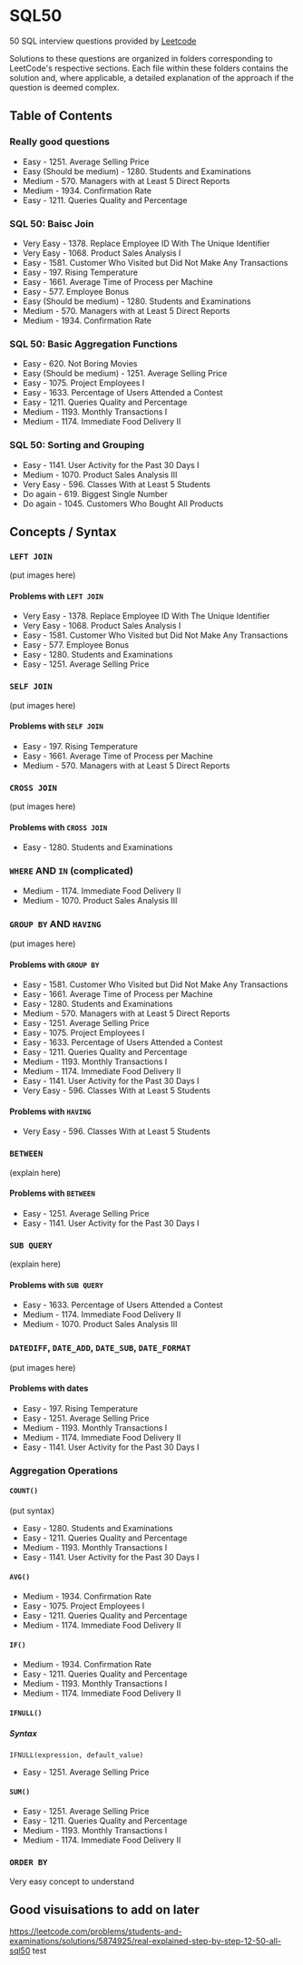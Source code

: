 # SQL50
50 SQL interview questions provided by [Leetcode](https://leetcode.com/)

Solutions to these questions are organized in folders corresponding to LeetCode's respective sections. Each file within these folders contains the solution and, where applicable, a detailed explanation of the approach if the question is deemed complex.

## Table of Contents
### Really good questions
* Easy - 1251. Average Selling Price
* Easy (Should be medium) - 1280. Students and Examinations
* Medium - 570. Managers with at Least 5 Direct Reports
* Medium - 1934. Confirmation Rate
* Easy - 1211. Queries Quality and Percentage

### SQL 50: Baisc Join
* Very Easy - 1378. Replace Employee ID With The Unique Identifier
* Very Easy - 1068. Product Sales Analysis I
* Easy - 1581. Customer Who Visited but Did Not Make Any Transactions
* Easy - 197. Rising Temperature
* Easy - 1661. Average Time of Process per Machine
* Easy - 577. Employee Bonus
* Easy (Should be medium) - 1280. Students and Examinations
* Medium - 570. Managers with at Least 5 Direct Reports
* Medium - 1934. Confirmation Rate

### SQL 50: Basic Aggregation Functions
* Easy - 620. Not Boring Movies
* Easy (Should be medium) - 1251. Average Selling Price
* Easy - 1075. Project Employees I
* Easy - 1633. Percentage of Users Attended a Contest
* Easy - 1211. Queries Quality and Percentage
* Medium - 1193. Monthly Transactions I
* Medium - 1174. Immediate Food Delivery II

### SQL 50: Sorting and Grouping
* Easy - 1141. User Activity for the Past 30 Days I
* Medium - 1070. Product Sales Analysis III
* Very Easy - 596. Classes With at Least 5 Students
* Do again - 619. Biggest Single Number
* Do again - 1045. Customers Who Bought All Products


## Concepts / Syntax
### `LEFT JOIN`
(put images here)
#### Problems with `LEFT JOIN`
* Very Easy - 1378. Replace Employee ID With The Unique Identifier
* Very Easy - 1068. Product Sales Analysis I
* Easy - 1581. Customer Who Visited but Did Not Make Any Transactions
* Easy - 577. Employee Bonus
* Easy - 1280. Students and Examinations
* Easy - 1251. Average Selling Price

### `SELF JOIN`
(put images here)
#### Problems with `SELF JOIN`
* Easy - 197. Rising Temperature
* Easy - 1661. Average Time of Process per Machine
* Medium - 570. Managers with at Least 5 Direct Reports

### `CROSS JOIN`
(put images here)
#### Problems with `CROSS JOIN`
* Easy - 1280. Students and Examinations

### `WHERE` AND `IN` (complicated)
* Medium - 1174. Immediate Food Delivery II
* Medium - 1070. Product Sales Analysis III

### `GROUP BY` AND `HAVING`
(put images here)
#### Problems with `GROUP BY`
* Easy - 1581. Customer Who Visited but Did Not Make Any Transactions
* Easy - 1661. Average Time of Process per Machine
* Easy - 1280. Students and Examinations
* Medium - 570. Managers with at Least 5 Direct Reports
* Easy - 1251. Average Selling Price
* Easy - 1075. Project Employees I
* Easy - 1633. Percentage of Users Attended a Contest
* Easy - 1211. Queries Quality and Percentage
* Medium - 1193. Monthly Transactions I
* Medium - 1174. Immediate Food Delivery II
* Easy - 1141. User Activity for the Past 30 Days I
* Very Easy - 596. Classes With at Least 5 Students

#### Problems with `HAVING`
* Very Easy - 596. Classes With at Least 5 Students



### `BETWEEN`
(explain here)
#### Problems with `BETWEEN`
* Easy - 1251. Average Selling Price
* Easy - 1141. User Activity for the Past 30 Days I

### `SUB QUERY`
(explain here)
#### Problems with `SUB QUERY`
* Easy - 1633. Percentage of Users Attended a Contest
* Medium - 1174. Immediate Food Delivery II
* Medium - 1070. Product Sales Analysis III



### `DATEDIFF`, `DATE_ADD`, `DATE_SUB`, `DATE_FORMAT`
(put images here)
#### Problems with dates
* Easy - 197. Rising Temperature
* Easy - 1251. Average Selling Price
* Medium - 1193. Monthly Transactions I
* Medium - 1174. Immediate Food Delivery II
* Easy - 1141. User Activity for the Past 30 Days I

### Aggregation Operations
#### `COUNT()`
(put syntax)
* Easy - 1280. Students and Examinations
* Easy - 1211. Queries Quality and Percentage
* Medium - 1193. Monthly Transactions I
* Easy - 1141. User Activity for the Past 30 Days I

#### `AVG()`
* Medium - 1934. Confirmation Rate
* Easy - 1075. Project Employees I
* Easy - 1211. Queries Quality and Percentage
* Medium - 1174. Immediate Food Delivery II

#### `IF()`
* Medium - 1934. Confirmation Rate
* Easy - 1211. Queries Quality and Percentage
* Medium - 1193. Monthly Transactions I
* Medium - 1174. Immediate Food Delivery II

#### `IFNULL()`
##### Syntax
`IFNULL(expression, default_value)`
* Easy - 1251. Average Selling Price

#### `SUM()`
* Easy - 1251. Average Selling Price
* Easy - 1211. Queries Quality and Percentage
* Medium - 1193. Monthly Transactions I
* Medium - 1174. Immediate Food Delivery II

### `ORDER BY`
Very easy concept to understand

## Good visuisations to add on later
https://leetcode.com/problems/students-and-examinations/solutions/5874925/real-explained-step-by-step-12-50-all-sql50
test

